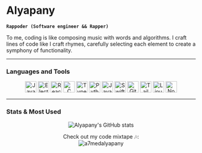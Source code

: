 # Alyapany

**`Rappoder (Software engineer && Rapper)`**

To me, coding is like composing music with words and algorithms. I craft lines of code like I craft rhymes, carefully selecting each element to create a symphony of functionality.

---

### Languages and Tools

<p align="center">
  <img alt="Java" width="30px" src="https://cdn.jsdelivr.net/gh/devicons/devicon/icons/java/java-original-wordmark.svg"/>
  <img alt="Electron" width="30px" src="https://cdn.jsdelivr.net/gh/devicons/devicon/icons/electron/electron-original.svg"/>
  <img alt="React" width="30px" src="https://cdn.jsdelivr.net/gh/devicons/devicon/icons/react/react-original.svg"/>
  <img alt="C Programming" width="30px" src="https://cdn.jsdelivr.net/gh/devicons/devicon/icons/c/c-original.svg"/>
  <img alt="TypeScript" width="30px" src="https://cdn.jsdelivr.net/gh/devicons/devicon/icons/typescript/typescript-original.svg"/>
  <img alt="Python" width="30px" src="https://cdn.jsdelivr.net/gh/devicons/devicon/icons/python/python-original.svg"/>
  <img alt="JavaScript" width="30px" src="https://cdn.jsdelivr.net/gh/devicons/devicon/icons/javascript/javascript-original.svg"/>
  <img alt="Swift" width="30px" src="https://cdn.jsdelivr.net/gh/devicons/devicon/icons/swift/swift-original.svg"/>
  <img alt="Git" width="30px" src="https://cdn.jsdelivr.net/gh/devicons/devicon/icons/git/git-original.svg"/>
  <img alt="Tailwind CSS" width="30px" src="https://cdn.jsdelivr.net/gh/devicons/devicon/icons/tailwindcss/tailwindcss-plain.svg"/>
  <img alt="Linux" width="30px" src="https://cdn.jsdelivr.net/gh/devicons/devicon/icons/linux/linux-original.svg"/>
  <img alt="Node.js" width="30px" src="https://cdn.jsdelivr.net/gh/devicons/devicon/icons/nodejs/nodejs-original.svg"/>
</p>

---

### Stats & Most Used

<p align="center">
  <img src="https://github-readme-stats.vercel.app/api?username=a7medalyapany&show_icons=true&theme=transparent" alt="Alyapany's GitHub stats">
</p>

<p align="center">
  Check out my code mixtape 🎶: <br>
  <img src="https://github-readme-stats.vercel.app/api/top-langs?username=a7medalyapany&show_icons=true&locale=en&layout=compact" alt="a7medalyapany">
</p>
